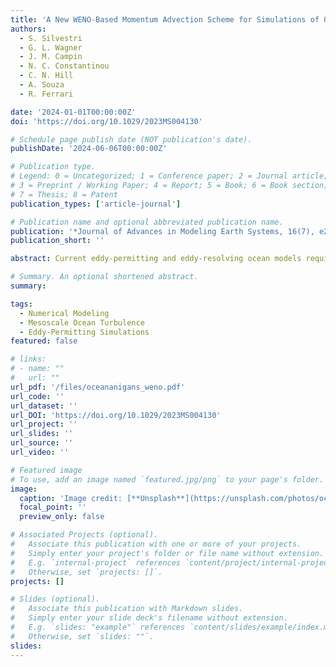 ```yaml
---
title: 'A New WENO-Based Momentum Advection Scheme for Simulations of Ocean Mesoscale Turbulence'
authors:
  - S. Silvestri
  - G. L. Wagner
  - J. M. Campin
  - N. C. Constantinou
  - C. N. Hill
  - A. Souza
  - R. Ferrari

date: '2024-01-01T00:00:00Z'
doi: 'https://doi.org/10.1029/2023MS004130'

# Schedule page publish date (NOT publication's date).
publishDate: '2024-06-06T00:00:00Z'

# Publication type.
# Legend: 0 = Uncategorized; 1 = Conference paper; 2 = Journal article;
# 3 = Preprint / Working Paper; 4 = Report; 5 = Book; 6 = Book section;
# 7 = Thesis; 8 = Patent
publication_types: ['article-journal']

# Publication name and optional abbreviated publication name.
publication: '*Journal of Advances in Modeling Earth Systems, 16(7), e2023MS004130*'
publication_short: ''

abstract: Current eddy-permitting and eddy-resolving ocean models require dissipation to prevent a spurious accumulation of enstrophy at the grid scale. We introduce a new numerical scheme for momentum advection in large-scale ocean models that involves upwinding through a weighted essentially non-oscillatory (WENO) reconstruction. The new scheme provides implicit dissipation and thereby avoids the need for an additional explicit dissipation that may require calibration of unknown parameters. This approach uses the rotational, “vector invariant” formulation of the momentum advection operator that is widely employed by global general circulation models. A novel formulation of the WENO “smoothness indicators” is key for avoiding excessive numerical dissipation of kinetic energy and enstrophy at grid-resolved scales. We test the new advection scheme against a standard approach that combines explicit dissipation with a dispersive discretization of the rotational advection operator in two scenarios: (a) two-dimensional turbulence and (b) three-dimensional baroclinic equilibration. In both cases, the solutions are stable, free from dispersive artifacts, and achieve increased “effective” resolution compared to other approaches commonly used in ocean models. 

# Summary. An optional shortened abstract.
summary: 

tags:
  - Numerical Modeling
  - Mesoscale Ocean Turbulence
  - Eddy-Permitting Simulations
featured: false

# links:
# - name: ""
#   url: ""
url_pdf: '/files/oceananigans_weno.pdf'
url_code: ''
url_dataset: ''
url_DOI: 'https://doi.org/10.1029/2023MS004130'
url_project: ''
url_slides: ''
url_source: ''
url_video: ''

# Featured image
# To use, add an image named `featured.jpg/png` to your page's folder.
image:
  caption: 'Image credit: [**Unsplash**](https://unsplash.com/photos/ocean)'
  focal_point: ''
  preview_only: false

# Associated Projects (optional).
#   Associate this publication with one or more of your projects.
#   Simply enter your project's folder or file name without extension.
#   E.g. `internal-project` references `content/project/internal-project/index.md`.
#   Otherwise, set `projects: []`.
projects: []

# Slides (optional).
#   Associate this publication with Markdown slides.
#   Simply enter your slide deck's filename without extension.
#   E.g. `slides: "example"` references `content/slides/example/index.md`.
#   Otherwise, set `slides: ""`.
slides:
---
```


